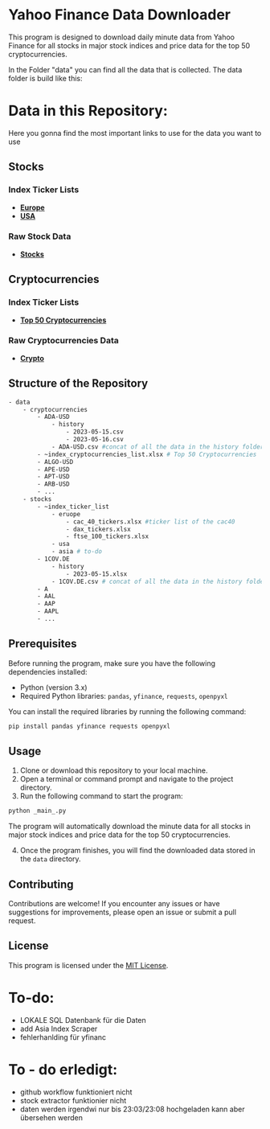 # Yahoo Finance Data Downloader

This program is designed to download daily minute data from Yahoo Finance for all stocks in major stock indices and price data for the top 50 cryptocurrencies.

In the Folder "data" you can find all the data that is collected.
The data folder is build like this:

# Data in this Repository:

Here you gonna find the most important links to use for the data you want to use

## Stocks

### Index Ticker Lists

- **[Europe](data/stocks/~index_ticker_list/europe/)**
- **[USA](data/stocks/~index_ticker_list/usa/)**

### Raw Stock Data

- **[Stocks](data/stocks/)**

## Cryptocurrencies

### Index Ticker Lists

- **[Top 50 Cryptocurrencies](data/cryptocurrencies/~index_cryptocurrencies_list.xlsx)**

### Raw Cryptocurrencies Data

- **[Crypto](data/cryptocurrencies/)**

## Structure of the Repository

```sh
- data
    - cryptocurrencies
        - ADA-USD
            - history
                - 2023-05-15.csv
                - 2023-05-16.csv
            - ADA-USD.csv #concat of all the data in the history folder 
        - ~index_cryptocurrencies_list.xlsx # Top 50 Cryptocurrencies
        - ALGO-USD
        - APE-USD
        - APT-USD
        - ARB-USD
        - ...
    - stocks
        - ~index_ticker_list
            - eruope
                - cac_40_tickers.xlsx #ticker list of the cac40
                - dax_tickers.xlsx
                - ftse_100_tickers.xlsx
            - usa
            - asia # to-do
        - 1COV.DE
            - history
                - 2023-05-15.xlsx
            - 1COV.DE.csv # concat of all the data in the history folder
        - A
        - AAL
        - AAP
        - AAPL
        - ...
```

## Prerequisites

Before running the program, make sure you have the following dependencies installed:

- Python (version 3.x)
- Required Python libraries: `pandas`, `yfinance`, `requests`, `openpyxl`

You can install the required libraries by running the following command:

```sh
pip install pandas yfinance requests openpyxl
```

## Usage

1. Clone or download this repository to your local machine.
2. Open a terminal or command prompt and navigate to the project directory.
3. Run the following command to start the program:

```sh
python _main_.py
```

The program will automatically download the minute data for all stocks in major stock indices and price data for the top 50 cryptocurrencies.

4. Once the program finishes, you will find the downloaded data stored in the `data` directory.

## Contributing

Contributions are welcome! If you encounter any issues or have suggestions for improvements, please open an issue or submit a pull request.

## License

This program is licensed under the [MIT License](LICENSE).

# To-do:

- LOKALE SQL Datenbank für die Daten
- add Asia Index Scraper
- fehlerhanlding für yfinanc

# To - do erledigt:

- github workflow funktioniert nicht
- stock extractor funktionier nicht
- daten werden irgendwi nur bis 23:03/23:08 hochgeladen kann aber übersehen werden
